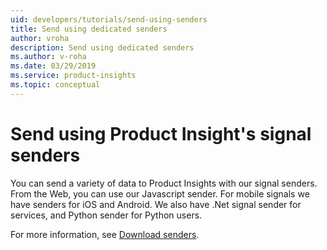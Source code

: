 ```yaml
---
uid: developers/tutorials/send-using-senders
title: Send using dedicated senders
author: vroha
description: Send using dedicated senders
ms.author: v-roha
ms.date: 03/29/2019
ms.service: product-insights
ms.topic: conceptual
---
```

# Send using Product Insight's signal senders

You can send a variety of data to Product Insights with our signal senders. From the Web, you can use our Javascript sender. For mobile signals we have senders for iOS and Android. We also have .Net signal sender for services, and Python sender for Python users.  

For more information, see [Download senders](../downloads/index.md).
